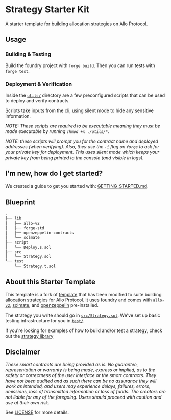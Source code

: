 # Strategy Starter Kit 

A starter template for building allocation strategies on Allo Protocol.

## Usage

### Building & Testing

Build the foundry project with `forge build`. Then you can run tests with `forge
test`.

### Deployment & Verification

Inside the [`utils/`](./utils/) directory are a few preconfigured scripts that
can be used to deploy and verify contracts.

Scripts take inputs from the cli, using silent mode to hide any sensitive
information.

_NOTE: These scripts are required to be _executable_ meaning they must be made
executable by running `chmod +x ./utils/*`._

_NOTE: these scripts will prompt you for the contract name and deployed
addresses (when verifying). Also, they use the `-i` flag on `forge` to ask for
your private key for deployment. This uses silent mode which keeps your private
key from being printed to the console (and visible in logs)._

## I'm new, how do I get started?

We created a guide to get you started with:
[GETTING_STARTED.md](./GETTING_STARTED.md).

## Blueprint

```txt
.
├── lib
│   ├── allo-v2
│   ├── forge-std
│   ├── openzeppelin-contracts
│   └── solmate
├── script
│   └── Deploy.s.sol
├── src
│   └── Strategy.sol
└── test
    └── Strategy.t.sol
```

## About this Starter Template

This template is a fork of [femplate](https://github.com/refcell/femplate) that
has been modified to suite building allocation strategies for Allo Protocol. It
uses [foundry](https://github.com/foundry-rs/foundry) and comes with
[`allo-v2`](https://github.com/allo-protocol/allo-v2),
[solmate](https://github.com/transmissions11/solmate), and
[openzeppelin](https://github.com/OpenZeppelin/openzeppelin-contracts)
pre-installed.

The strategy you write should go in [`src/Strategy.sol`](./src/Strategy.sol).
We've set up basic testing infrastructure for you in [`test/`](./test).

If you're looking for examples of how to build and/or test a strategy, check out
the [strategy
library](https://github.com/allo-protocol/allo-v2/tree/main/contracts/strategies)

## Disclaimer

_These smart contracts are being provided as is. No guarantee, representation or
warranty is being made, express or implied, as to the safety or correctness of
the user interface or the smart contracts. They have not been audited and as
such there can be no assurance they will work as intended, and users may
experience delays, failures, errors, omissions, loss of transmitted information
or loss of funds. The creators are not liable for any of the foregoing. Users
should proceed with caution and use at their own risk._

See [LICENSE](./LICENSE) for more details.
